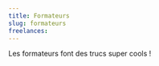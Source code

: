 ```yaml
---
title: Formateurs
slug: formateurs
freelances:
---
```


Les formateurs font des trucs super cools !
